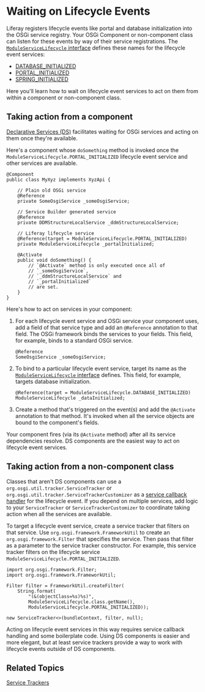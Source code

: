 # Waiting on Lifecycle Events [](id=waiting-on-lifecycle-events)

Liferay registers lifecycle events like portal and database initialization
into the OSGi service registry. Your OSGi Component or non-component class
can listen for these events by way of their service registrations. The 
[`ModuleServiceLifecycle` interface](@platform-ref@/7.1-latest/javadocs/portal-kernel/com/liferay/portal/kernel/module/framework/ModuleServiceLifecycle.html)
defines these names for the lifecycle event services:

-   [DATABASE_INITIALIZED](@platform-ref@/7.1-latest/javadocs/portal-kernel/constant-values.html#com.liferay.portal.kernel.module.framework.ModuleServiceLifecycle.DATABASE_INITIALIZED)
-   [PORTAL_INITIALIZED](@platform-ref@/7.1-latest/javadocs/portal-kernel/constant-values.html#com.liferay.portal.kernel.module.framework.ModuleServiceLifecycle.PORTAL_INITIALIZED)
-   [SPRING_INITIALIZED](@platform-ref@/7.1-latest/javadocs/portal-kernel/constant-values.html#com.liferay.portal.kernel.module.framework.ModuleServiceLifecycle.SPRING_INITIALIZED)

Here you'll learn how to wait on lifecycle event services to act on them from
within a component or non-component class. 

## Taking action from a component [](id=taking-action-from-a-component)

[Declarative Services (DS)](https://osgi.org/specification/osgi.cmpn/7.0.0/service.component.html)
facilitates waiting for OSGi services and acting on them once they're available.

Here's a component whose `doSomething` method is invoked once the
`ModuleServiceLifecycle.PORTAL_INITIALIZED` lifecycle event service and other
services are available. 

    @Component
    public class MyXyz implements XyzApi {

        // Plain old OSGi service
        @Reference
        private SomeOsgiService _someOsgiService;

        // Service Builder generated service
        @Reference
        private DDMStructureLocalService _ddmStructureLocalService;

        // Liferay lifecycle service
        @Reference(target = ModuleServiceLifecycle.PORTAL_INITIALIZED)
        private ModuleServiceLifecycle _portalInitialized;

        @Activate
        public void doSomething() {
            // `@Activate` method is only executed once all of
            // `_someOsgiService`,
            // `_ddmStructureLocalService` and
            // `_portalInitialized`
            // are set.
        }
    }

Here's how to act on services in your component:

1.  For each lifecycle event service and OSGi service your component uses, add a
    field of that service type and add an `@Reference` annotation to that field.
    The OSGi framework binds the services to your fields. This field, for
    example, binds to a standard OSGi service.

        @Reference
        SomeOsgiService _someOsgiService;

2.  To bind to a particular lifecycle event service, target its name as the 
    [`ModuleServiceLifecycle` interface](@platform-ref@/7.1-latest/javadocs/portal-kernel/com/liferay/portal/kernel/module/framework/ModuleServiceLifecycle.html)
    defines. This field, for example, targets database initialization. 

        @Reference(target = ModuleServiceLifecycle.DATABASE_INITIALIZED)
        ModuleServiceLifecycle _dataInitialized;

3.  Create a method that's triggered on the event(s) and add the `@Activate`
    annotation to that method. It's invoked when all the service objects are
    bound to the component's fields. 

Your component fires (via its `@Activate` method) after all its service
dependencies resolve. DS components are the easiest way to act on lifecycle
event services. 

## Taking action from a non-component class [](id=taking-action-from-a-class-thats-not-a-component)

Classes that aren't DS components can use a
`org.osgi.util.tracker.ServiceTracker` or
`org.osgi.util.tracker.ServiceTrackerCustomizer` as a
[service callback handler](/develop/tutorials/-/knowledge_base/7-1/service-trackers#implementing-a-callback-handler-for-services)
for the lifecycle event. If you depend on multiple services, add logic to your
`ServiceTracker` or `ServiceTrackerCustomizer` to coordinate taking action when
all the services are available. 

To target a lifecycle event service, create a service tracker that filters on
that service. Use `org.osgi.framework.FrameworkUtil` to create an
`org.osgi.framework.Filter` that specifies the service. Then pass that filter as
a parameter to the service tracker constructor. For example, this service
tracker filters on the lifecycle service
`ModuleServiceLifecycle.PORTAL_INITIALIZED`.

    import org.osgi.framework.Filter;
    import org.osgi.framework.FrameworkUtil;

    Filter filter = FrameworkUtil.createFilter(
        String.format(
            "(&(objectClass=%s)%s)",
            ModuleServiceLifecycle.class.getName(),
            ModuleServiceLifecycle.PORTAL_INITIALIZED));

    new ServiceTracker<>(bundleContext, filter, null);

Acting on lifecycle event services in this way requires service callback
handling and some boilerplate code. Using DS components is easier and more
elegant, but at least service trackers provide a way to work with lifecycle
events outside of DS components. 

## Related Topics [](id=related-topics)

[Service Trackers](/develop/tutorials/-/knowledge_base/7-1/service-trackers)
